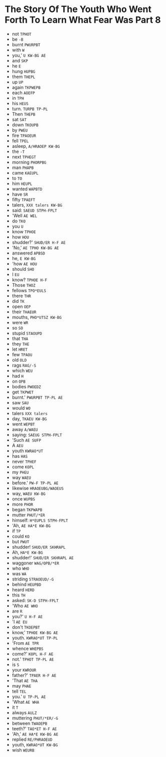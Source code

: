 # The Story Of The Youth Who Went Forth To Learn What Fear Was Part 8

* not `TPHOT`
* be `-B`
* burnt `PWURPBT`
* with `W`
* you,' `U KW-BG AE`
* and `SKP`
* he `E`
* hung `HUPBG`
* them `THEPL`
* up `UP`
* again `TKPWEPB`
* each `AOEFP`
* in `TPH`
* his `HEUS`
* turn. `TURPB TP-PL`
* Then `THEPB`
* sat `SAT`
* down `TKOUPB`
* by `PWEU`
* fire `TPAOEUR`
* fell `TPEL`
* asleep, `A/HRAOEP KW-BG`
* the `-T`
* next `TPHEGT`
* morning `PHORPBG`
* man `PHAPB`
* came `KAEUPL`
* to `TO`
* him `HEUPL`
* wanted `WAPBTD`
* have `SR`
* fifty `TPAEFT`
* talers, `XXX talers KW-BG`
* said: `SAEUD STPH-FPLT`
* 'Well `AE WEL`
* do `TKO`
* you `U`
* know `TPHOE`
* how `HOU`
* shudder?' `SHUD/ER H-F AE`
* 'No,' `AE TPHO KW-BG AE`
* answered `APBSD`
* he, `E KW-BG`
* 'how `AE HOU`
* should `SHO`
* I `EU`
* know? `TPHOE H-F`
* Those `THOZ`
* fellows `TPO*EULS`
* there `THR`
* did `TK`
* open `OEP`
* their `THAEUR`
* mouths, `PHO*UTSZ KW-BG`
* were `WR`
* so `SO`
* stupid `STAOUPD`
* that `THA`
* they `THE`
* let `HRET`
* few `TPAOU`
* old `OLD`
* rags `RAG/-S`
* which `WEU`
* had `H`
* on `OPB`
* bodies `PWOEDZ`
* get `TKPWET`
* burnt.' `PWURPBT TP-PL AE`
* saw `SAU`
* would `WO`
* talers `XXX talers`
* day, `TKAEU KW-BG`
* went `WEPBT`
* away `A/WAEU`
* saying: `SAEUG STPH-FPLT`
* 'Such `AE SUFP`
* A `AEU`
* youth `KWRAO*UT`
* has `HAS`
* never `TPHEF`
* come `KOPL`
* my `PHEU`
* way `WAEU`
* before.' `PW-F TP-PL AE`
* likewise `HRAOEUBG/WAOEUS`
* way, `WAEU KW-BG`
* once `WUPBS`
* more `PHOR`
* began `TKPWAPB`
* mutter `PHUT/*ER`
* himself: `H*EUPLS STPH-FPLT`
* 'Ah, `AE HA*E KW-BG`
* if `TP`
* could `KO`
* but `PWUT`
* shudder! `SHUD/ER SKHRAPL`
* Ah, `HA*E KW-BG`
* shudder!' `SHUD/ER SKHRAPL AE`
* waggoner `WAG/OPB/*ER`
* who `WHO`
* was `WA`
* striding `STRAOEUD/-G`
* behind `HEUPBD`
* heard `HERD`
* this `TH`
* asked: `SK-D STPH-FPLT`
* 'Who `AE WHO`
* are `R`
* you?' `U H-F AE`
* 'I `AE EU`
* don't `TKOEPBT`
* know,' `TPHOE KW-BG AE`
* youth. `KWRAO*UT TP-PL`
* 'From `AE TPR`
* whence `WHEPBS`
* come?' `KOPL H-F AE`
* not.' `TPHOT TP-PL AE`
* is `S`
* your `KWROUR`
* father?' `TPAER H-F AE`
* 'That `AE THA`
* may `PHAE`
* tell `TEL`
* you.' `U TP-PL AE`
* 'What `AE WHA`
* it `T`
* always `AULZ`
* muttering `PHUT/*ER/-G`
* between `TWAOEPB`
* teeth?' `TAO*ET H-F AE`
* 'Ah,' `AE HA*E KW-BG AE`
* replied `RE/PHRAOEUD`
* youth, `KWRAO*UT KW-BG`
* wish `WEURB`
